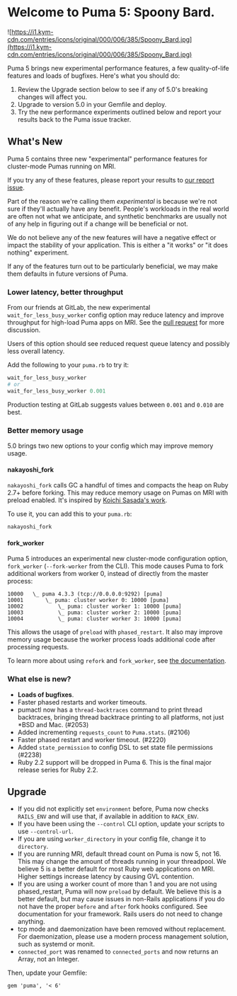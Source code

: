 # Welcome to Puma 5: Spoony Bard.

![https://i1.kym-cdn.com/entries/icons/original/000/006/385/Spoony_Bard.jpg](https://i1.kym-cdn.com/entries/icons/original/000/006/385/Spoony_Bard.jpg)

Puma 5 brings new experimental performance features, a few quality-of-life features and loads of bugfixes. Here's what you should do:

1. Review the Upgrade section below to see if any of 5.0's breaking changes will affect you.
2. Upgrade to version 5.0 in your Gemfile and deploy.
3. Try the new performance experiments outlined below and report your results back to the Puma issue tracker.

## What's New

Puma 5 contains three new "experimental" performance features for cluster-mode Pumas running on MRI.

If you try any of these features, please report your results to [our report issue](https://github.com/puma/puma/issues/2258).

Part of the reason we're calling them _experimental_ is because we're not sure if they'll actually have any benefit. People's workloads in the real world are often not what we anticipate, and synthetic benchmarks are usually not of any help in figuring out if a change will be beneficial or not.

We do not believe any of the new features will have a negative effect or impact the stability of your application. This is either a "it works" or "it does nothing" experiment.

If any of the features turn out to be particularly beneficial, we may make them defaults in future versions of Puma.

### Lower latency, better throughput

From our friends at GitLab, the new experimental `wait_for_less_busy_worker` config option may reduce latency and improve throughput for high-load Puma apps on MRI. See the [pull request](https://github.com/puma/puma/pull/2079) for more discussion.

Users of this option should see reduced request queue latency and possibly less overall latency.

Add the following to your `puma.rb` to try it:

```ruby 
wait_for_less_busy_worker
# or 
wait_for_less_busy_worker 0.001
```

Production testing at GitLab suggests values between `0.001` and `0.010` are best.

### Better memory usage

5.0 brings two new options to your config which may improve memory usage.

#### nakayoshi_fork

`nakayoshi_fork` calls GC a handful of times and compacts the heap on Ruby 2.7+ before forking. This may reduce memory usage on Pumas on MRI with preload enabled. It's inspired by [Koichi Sasada's work](https://github.com/ko1/nakayoshi_fork).

To use it, you can add this to your `puma.rb`:

```ruby 
nakayoshi_fork
```

#### fork_worker

Puma 5 introduces an experimental new cluster-mode configuration option, `fork_worker` (`--fork-worker` from the CLI). This mode causes Puma to fork additional workers from worker 0, instead of directly from the master process:

```
10000   \_ puma 4.3.3 (tcp://0.0.0.0:9292) [puma]
10001       \_ puma: cluster worker 0: 10000 [puma]
10002           \_ puma: cluster worker 1: 10000 [puma]
10003           \_ puma: cluster worker 2: 10000 [puma]
10004           \_ puma: cluster worker 3: 10000 [puma]
```

This allows the usage of `preload` with `phased_restart`. It also may improve memory usage because the worker process loads additional code after processing requests.

To learn more about using `refork` and `fork_worker`, see [the documentation](https://github.com/puma/puma/blob/master/docs/fork_worker.md).

### What else is new?

* **Loads of bugfixes**.
* Faster phased restarts and worker timeouts.
* pumactl now has a `thread-backtraces` command to print thread backtraces, bringing thread backtrace printing to all platforms, not just *BSD and Mac. (#2053)
* Added incrementing `requests_count` to `Puma.stats`. (#2106)
* Faster phased restart and worker timeout. (#2220)
* Added `state_permission` to config DSL to set state file permissions (#2238)
* Ruby 2.2 support will be dropped in Puma 6. This is the final major release series for Ruby 2.2.

## Upgrade

* If you did not explicitly set `environment` before, Puma now checks `RAILS_ENV` and will use that, if available in addition to `RACK_ENV`.
* If you have been using the `--control` CLI option, update your scripts to use `--control-url`.
* If you are using `worker_directory` in your config file, change it to `directory`.
* If you are running MRI, default thread count on Puma is now 5, not 16. This may change the amount of threads running in your threadpool. We believe 5 is a better default for most Ruby web applications on MRI. Higher settings increase latency by causing GVL contention.
* If you are using a worker count of more than 1 and you are not using phased_restart, Puma will now `preload` by default. We believe this is a better default, but may cause issues in non-Rails applications if you do not have the proper `before` and `after` fork hooks configured. See documentation for your framework. Rails users do not need to change anything.
* tcp mode and daemonization have been removed without replacement. For daemonization, please use a modern process management solution, such as systemd or monit.
* `connected_port` was renamed to `connected_ports` and now returns an Array, not an Integer.

Then, update your Gemfile:

`gem 'puma', '< 6'`

